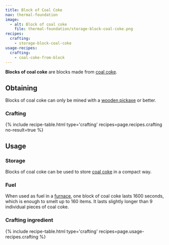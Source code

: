 ```yaml
---
title: Block of Coal Coke
nav: thermal-foundation
image:
  - alt: Block of coal coke
    file: thermal-foundation/storage-block-coal-coke.png
recipes:
  crafting:
    - storage-block-coal-coke
usage-recipes:
  crafting:
    - coal-coke-from-block
---
```


**Blocks of coal coke** are blocks made from [coal coke](/docs/coal-coke/).


Obtaining
---------

Blocks of coal coke can only be mined with a [wooden
pickaxe](https://minecraft.gamepedia.com/Pickaxe) or better.

### Crafting
{% include recipe-table.html type='crafting' recipes=page.recipes.crafting no-result=true %}


Usage
-----

### Storage
Blocks of coal coke can be used to store [coal coke](/docs/coal-coke/) in a
compact way.

### Fuel
When used as fuel in a [furnace](https://minecraft.gamepedia.com/Furnace), one
block of coal coke lasts 1600 seconds, which is enough to smelt up to 160 items.
It lasts slightly longer than 9 individual pieces of coal coke.

### Crafting ingredient
{% include recipe-table.html type='crafting' recipes=page.usage-recipes.crafting %}
